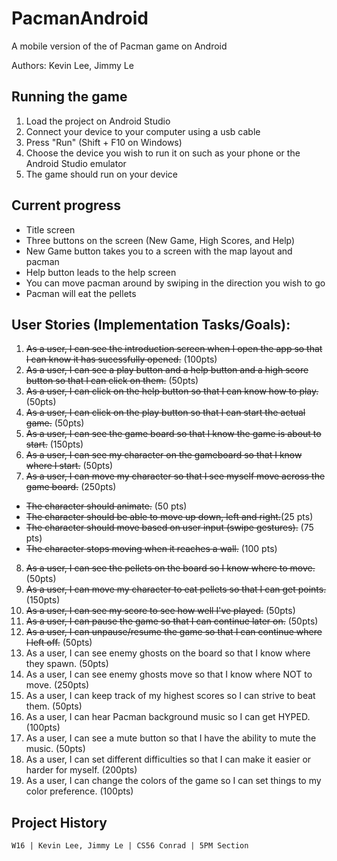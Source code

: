 # PacmanAndroid
A mobile version of the of Pacman game on Android

Authors: Kevin Lee, Jimmy Le

## Running the game
1. Load the project on Android Studio
2. Connect your device to your computer using a usb cable
3. Press "Run" (Shift + F10 on Windows)
4. Choose the device you wish to run it on such as your phone or the Android Studio emulator
5. The game should run on your device

## Current progress
* Title screen
* Three buttons on the screen (New Game, High Scores, and Help)
* New Game button takes you to a screen with the map layout and pacman
* Help button leads to the help screen
* You can move pacman around by swiping in the direction you wish to go
* Pacman will eat the pellets

## User Stories (Implementation Tasks/Goals):
1. ~~As a user, I can see the introduction screen when I open the app so that I can know it has sucessfully opened.~~ (100pts)
2. ~~As a user, I can see a play button and a help button and a high score button so that I can click on them.~~ (50pts)
3. ~~As a user, I can click on the help button so that I can know how to play.~~ (50pts)
4. ~~As a user, I can click on the play button so that I can start the actual game.~~ (50pts)
5. ~~As a user, I can see the game board so that I know the game is about to start.~~ (150pts)
6. ~~As a user, I can see my character on the gameboard so that I know where I start.~~ (50pts)
7. ~~As a user, I can move my character so that I see myself move across the game board.~~ (250pts)
  * ~~The character should animate.~~ (50 pts)
  * ~~The character should be able to move up down, left and right.~~(25 pts)
  * ~~The character should move based on user input (swipe gestures).~~ (75 pts)
  * ~~The character stops moving when it reaches a wall.~~ (100 pts)
8. ~~As a user, I can see the pellets on the board so I know where to move.~~ (50pts)
9. ~~As a user, I can move my character to eat pellets so that I can get points.~~ (150pts)
10. ~~As a user, I can see my score to see how well I've played.~~ (50pts)
11. ~~As a user, I can pause the game so that I can continue later on.~~ (50pts)
12. ~~As a user, I can unpause/resume the game so that I can continue where I left off.~~ (50pts)
13. As a user, I can see enemy ghosts on the board so that I know where they spawn. (50pts)
14. As a user, I can see enemy ghosts move so that I know where NOT to move. (250pts)
15. As a user, I can keep track of my highest scores so I can strive to beat them. (50pts)
16. As a user, I can hear Pacman background music so I can get HYPED. (100pts)
17. As a user, I can see a mute button so that I have the ability to mute the music. (50pts)
18. As a user, I can set different difficulties so that I can make it easier or harder for myself. (200pts)
19. As a user, I can change the colors of the game so I can set things to my color preference. (100pts)

## Project History
```
W16 | Kevin Lee, Jimmy Le | CS56 Conrad | 5PM Section
```
